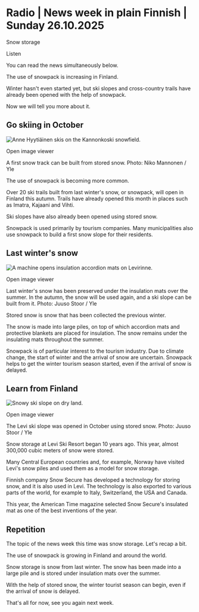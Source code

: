 # Radio | News week in plain Finnish | Sunday 26.10.2025

Snow storage

Listen

You can read the news simultaneously below.

The use of snowpack is increasing in Finland.

Winter hasn't even started yet, but ski slopes and cross-country trails have already been opened with the help of snowpack.

Now we will tell you more about it.

## Go skiing in October

![Anne Hyytiäinen skis on the Kannonkoski snowfield.](https://images.cdn.yle.fi/image/upload/c_crop,h_1080,w_1920,x_0,y_0/ar_1.777777777777777,c_fill,g_faces,h_431,w_767/dpr_1.0/q_auto:eco/f_auto/fl_lossy/v1604497560/39-7384055fa2b0076270d)

Open image viewer

A first snow track can be built from stored snow. Photo: Niko Mannonen / Yle

The use of snowpack is becoming more common.

Over 20 ski trails built from last winter's snow, or snowpack, will open in Finland this autumn. Trails have already opened this month in places such as Imatra, Kajaani and Vihti.

Ski slopes have also already been opened using stored snow.

Snowpack is used primarily by tourism companies. Many municipalities also use snowpack to build a first snow slope for their residents.

## Last winter's snow

![A machine opens insulation accordion mats on Levirinne.](https://images.cdn.yle.fi/image/upload/c_crop,h_3203,w_5695,x_1,y_370/ar_1.777777777777777,c_fill,g_faces,h_431,w_767/dpr_1.0/q_auto:eco/f_auto/fl_lossy/v1695645418/39-117667665117cfb72963)

Open image viewer

Last winter's snow has been preserved under the insulation mats over the summer. In the autumn, the snow will be used again, and a ski slope can be built from it. Photo: Juuso Stoor / Yle

Stored snow is snow that has been collected the previous winter.

The snow is made into large piles, on top of which accordion mats and protective blankets are placed for insulation. The snow remains under the insulating mats throughout the summer.

Snowpack is of particular interest to the tourism industry. Due to climate change, the start of winter and the arrival of snow are uncertain. Snowpack helps to get the winter tourism season started, even if the arrival of snow is delayed.

## Learn from Finland

![Snowy ski slope on dry land.](https://images.cdn.yle.fi/image/upload/c_crop,h_3332,w_5923,x_0,y_0/ar_1.777777777777777,c_fill,g_faces,h_431,w_767/dpr_1.0/q_auto:eco/f_auto/fl_lossy/v1759490531/39-153302968dfb1463b37d)

Open image viewer

The Levi ski slope was opened in October using stored snow. Photo: Juuso Stoor / Yle

Snow storage at Levi Ski Resort began 10 years ago. This year, almost 300,000 cubic meters of snow were stored.

Many Central European countries and, for example, Norway have visited Levi's snow piles and used them as a model for snow storage.

Finnish company Snow Secure has developed a technology for storing snow, and it is also used in Levi. The technology is also exported to various parts of the world, for example to Italy, Switzerland, the USA and Canada.

This year, the American Time magazine selected Snow Secure's insulated mat as one of the best inventions of the year.

## Repetition

The topic of the news week this time was snow storage. Let's recap a bit.

The use of snowpack is growing in Finland and around the world.

Snow storage is snow from last winter. The snow has been made into a large pile and is stored under insulation mats over the summer.

With the help of stored snow, the winter tourist season can begin, even if the arrival of snow is delayed.

That's all for now, see you again next week.
